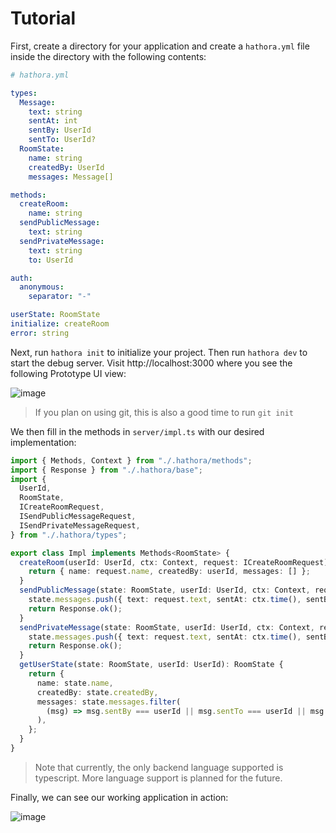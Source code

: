 # Tutorial

First, create a directory for your application and create a `hathora.yml` file inside the directory with the following contents:

```yml
# hathora.yml

types:
  Message:
    text: string
    sentAt: int
    sentBy: UserId
    sentTo: UserId?
  RoomState:
    name: string
    createdBy: UserId
    messages: Message[]

methods:
  createRoom:
    name: string
  sendPublicMessage:
    text: string
  sendPrivateMessage:
    text: string
    to: UserId

auth:
  anonymous:
    separator: "-"

userState: RoomState
initialize: createRoom
error: string
```

Next, run `hathora init` to initialize your project. Then run `hathora dev` to start the debug server. Visit http://localhost:3000 where you see the following Prototype UI view:

![image](https://user-images.githubusercontent.com/5400947/147288712-f34b92d8-b86a-40c9-a7cc-0d7efcb545b5.png)

> If you plan on using git, this is also a good time to run `git init`

We then fill in the methods in `server/impl.ts` with our desired implementation:

```ts
import { Methods, Context } from "./.hathora/methods";
import { Response } from "./.hathora/base";
import {
  UserId,
  RoomState,
  ICreateRoomRequest,
  ISendPublicMessageRequest,
  ISendPrivateMessageRequest,
} from "./.hathora/types";

export class Impl implements Methods<RoomState> {
  createRoom(userId: UserId, ctx: Context, request: ICreateRoomRequest): RoomState {
    return { name: request.name, createdBy: userId, messages: [] };
  }
  sendPublicMessage(state: RoomState, userId: UserId, ctx: Context, request: ISendPublicMessageRequest): Response {
    state.messages.push({ text: request.text, sentAt: ctx.time(), sentBy: userId });
    return Response.ok();
  }
  sendPrivateMessage(state: RoomState, userId: UserId, ctx: Context, request: ISendPrivateMessageRequest): Response {
    state.messages.push({ text: request.text, sentAt: ctx.time(), sentBy: userId, sentTo: request.to });
    return Response.ok();
  }
  getUserState(state: RoomState, userId: UserId): RoomState {
    return {
      name: state.name,
      createdBy: state.createdBy,
      messages: state.messages.filter(
        (msg) => msg.sentBy === userId || msg.sentTo === userId || msg.sentTo === undefined
      ),
    };
  }
}
```

> Note that currently, the only backend language supported is typescript. More language support is planned for the future.

Finally, we can see our working application in action:

![image](https://user-images.githubusercontent.com/5400947/144970065-f7754d32-d80f-48fe-a350-71a77f803ac7.png)
